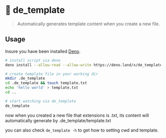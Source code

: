 # 🐘 de_template

> Automatically generates template content when you create a new file.

## Usage

Insure you have been installed [Deno](https://deno.land).

```bash
# install script via deno
deno install --allow-read --allow-write https://deno.land/x/de_template@v1.0.2/de_template.ts

# create template file in your working dir
mkdir .de_template
cd .de_template && touch template.txt
echo 'hello world' > template.txt
cd ..

# start watching via de_template
de_template
```

now when you created a new file that extensions is .txt, its content will automatically generate by .de_template/template.txt

you can also check `de_template -h` to get how to setting cwd and template.
